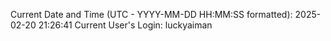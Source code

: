 Current Date and Time (UTC - YYYY-MM-DD HH:MM:SS formatted): 2025-02-20 21:26:41
Current User's Login: luckyaiman
